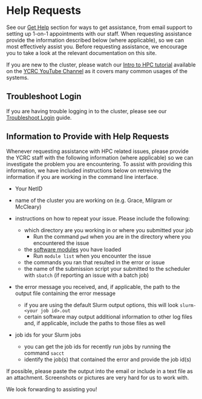 # Help Requests

See our [Get Help](/#get-help) section for ways to get assistance, from email support to setting up 1-on-1 appointments with our staff. 
When requesting assistance provide the information described below (where applicable), so we can most effectively assist you.
Before requesting assistance, we encourage you to take a look at the relevant documentation on this site.

If you are new to the cluster, please watch our [Intro to HPC tutorial](https://www.youtube.com/watch?v=5U-9GCavX0s) available on the [YCRC YouTube Channel](https://ycrc.yale.edu/youtube) as it covers many common usages of the systems.

## Troubleshoot Login

If you are having trouble logging in to the cluster, please see our [Troubleshoot Login](/clusters-at-yale/troubleshoot/) guide.

## Information to Provide with Help Requests

Whenever requesting assistance with HPC related issues, please provide the YCRC staff with the following information (where applicable) so we can investigate the problem you are encountering.
To assist with providing this information, we have included instructions below on retreiving the information if you are working in the command line interface.

* Your NetID
* name of the cluster you are working on (e.g. Grace, Milgram or McCleary)
* instructions on how to repeat your issue. Please include the following:
	* which directory are you working in or where you submitted your job
		* Run the command `pwd` when you are in the directory where you encountered the issue
	* the [software modules](/clusters-at-yale/applications/modules/) you have loaded
		* Run `module list` when you encounter the issue
	* the commands you ran that resulted in the error or issue
	* the name of the submission script your submitted to the scheduler with `sbatch` (if reporting an issue with a batch job)

* the error message you received, and, if applicable, the path to the output file containing the error message
	* if you are using the default Slurm output options, this will look `slurm-<your job id>.out`
	* certain software may output additional information to other log files and, if applicable, include the paths to those files as well

* job ids for your Slurm jobs
	* you can get the job ids for recently run jobs by running the command `sacct`
	* identify the job(s) that contained the error and provide the job id(s)

If possible, please paste the output into the email or include in a text file as an attachment. Screenshots or pictures are very hard for us to work with.

We look forwarding to assisting you!

